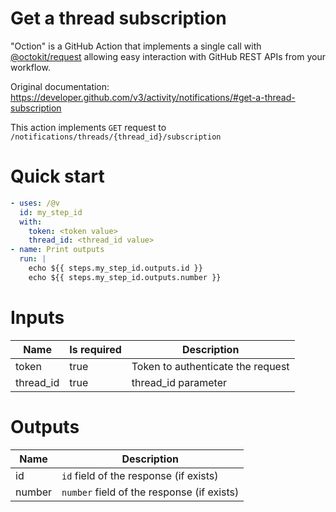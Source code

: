 # Get a thread subscription

"Oction" is a GitHub Action that implements a single call with 
[@octokit/request](https://www.npmjs.com/package/@octokit/request)
allowing easy interaction with GitHub REST APIs from your workflow.

Original documentation: https://developer.github.com/v3/activity/notifications/#get-a-thread-subscription

This action implements `GET` request to `/notifications/threads/{thread_id}/subscription`


# Quick start

```yaml
- uses: /@v
  id: my_step_id
  with:
    token: <token value>
    thread_id: <thread_id value>
- name: Print outputs
  run: |
    echo ${{ steps.my_step_id.outputs.id }}
    echo ${{ steps.my_step_id.outputs.number }}
```


# Inputs

| Name | Is required | Description |
|---|---|---|
|token|true|Token to authenticate the request
|thread_id|true|thread_id parameter

# Outputs

| Name | Description |
|---|---|
|id|`id` field of the response (if exists)|
|number|`number` field of the response (if exists)|

